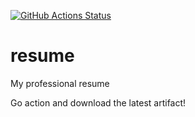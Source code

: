 
[![GitHub Actions Status](https://github.com/Mastoda/resume/workflows/build/badge.svg)](https://github.com/Mastoda/resume/actions)
# resume

My professional resume

Go action and download the latest artifact!
